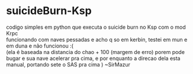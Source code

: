# suicideBurn-Ksp
codigo simples em python que executa o suicide burn no Ksp com o mod Krpc \
 funcionando com naves pessadas e acho q so em kerbin, testei em mun e em duna e não funcionou :( \
 (ela é baseada na distancia do chao + 100 (margem de erro) porem pode bugar e sua nave acelerar pra cima, e por enquanto a direcao dela esta manual, portando sete o SAS pra cima )
~SirMazur
